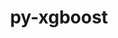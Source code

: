 ---
title: "py-xgboost"
layout: cache
categories: [package, develop]
meta: {"versions": ["2.1.1"], "compilers": ["apple-clang@=15.0.0", "gcc@=13.2.0"], "oss": ["ubuntu24.04", "ventura"], "platforms": ["darwin", "linux"], "targets": ["aarch64", "x86_64_v3"], "stacks": ["ml-darwin-aarch64-mps", "ml-linux-aarch64-cpu", "ml-linux-x86_64-cpu", "root"], "num_specs": 20, "num_specs_by_stack": {"root": 20, "ml-darwin-aarch64-mps": 2, "ml-linux-aarch64-cpu": 9, "ml-linux-x86_64-cpu": 9}}
spec_details: [{"hash": "4oiwvze2c25pakueh7yizepbnkdkimn4", "compiler": "apple-clang@=15.0.0", "versions": ["2.1.1"], "os": "ventura", "platform": "darwin", "target": "aarch64", "variants": ["build_system=python_pip", "~dask", "~pandas", "patches=118db5a", "~plotting", "~scikit-learn"], "stacks": ["root", "ml-darwin-aarch64-mps"], "size": "-", "tarball": "https://binaries.spack.io/develop/build_cache/darwin-ventura-aarch64/apple-clang-15.0.0/py-xgboost-2.1.1/darwin-ventura-aarch64-apple-clang-15.0.0-py-xgboost-2.1.1-4oiwvze2c25pakueh7yizepbnkdkimn4.spack"}, {"hash": "iaqod4yndtku6w3jgdqosx5t63xxyzul", "compiler": "apple-clang@=15.0.0", "versions": ["2.1.1"], "os": "ventura", "platform": "darwin", "target": "aarch64", "variants": ["build_system=python_pip", "~dask", "~pandas", "patches=118db5a", "~plotting", "~scikit-learn"], "stacks": ["root", "ml-darwin-aarch64-mps"], "size": "-", "tarball": "https://binaries.spack.io/develop/build_cache/darwin-ventura-aarch64/apple-clang-15.0.0/py-xgboost-2.1.1/darwin-ventura-aarch64-apple-clang-15.0.0-py-xgboost-2.1.1-iaqod4yndtku6w3jgdqosx5t63xxyzul.spack"}, {"hash": "5hovimecauyu24qlxjwhav762k3gbhuu", "compiler": "gcc@=13.2.0", "versions": ["2.1.1"], "os": "ubuntu24.04", "platform": "linux", "target": "aarch64", "variants": ["build_system=python_pip", "~dask", "~pandas", "patches=118db5a", "~plotting", "~scikit-learn"], "stacks": ["root", "ml-linux-aarch64-cpu"], "size": "-", "tarball": "https://binaries.spack.io/develop/build_cache/linux-ubuntu24.04-aarch64/gcc-13.2.0/py-xgboost-2.1.1/linux-ubuntu24.04-aarch64-gcc-13.2.0-py-xgboost-2.1.1-5hovimecauyu24qlxjwhav762k3gbhuu.spack"}, {"hash": "6jk3oewgprioh7bur7irlp6sltyyxlma", "compiler": "gcc@=13.2.0", "versions": ["2.1.1"], "os": "ubuntu24.04", "platform": "linux", "target": "aarch64", "variants": ["build_system=python_pip", "~dask", "~pandas", "patches=118db5a", "~plotting", "~scikit-learn"], "stacks": ["root", "ml-linux-aarch64-cpu"], "size": "-", "tarball": "https://binaries.spack.io/develop/build_cache/linux-ubuntu24.04-aarch64/gcc-13.2.0/py-xgboost-2.1.1/linux-ubuntu24.04-aarch64-gcc-13.2.0-py-xgboost-2.1.1-6jk3oewgprioh7bur7irlp6sltyyxlma.spack"}, {"hash": "6rdfzgg7ccjdowoamksh3d5cc62p6myh", "compiler": "gcc@=13.2.0", "versions": ["2.1.1"], "os": "ubuntu24.04", "platform": "linux", "target": "aarch64", "variants": ["build_system=python_pip", "~dask", "~pandas", "patches=118db5a", "~plotting", "~scikit-learn"], "stacks": ["root", "ml-linux-aarch64-cpu"], "size": "-", "tarball": "https://binaries.spack.io/develop/build_cache/linux-ubuntu24.04-aarch64/gcc-13.2.0/py-xgboost-2.1.1/linux-ubuntu24.04-aarch64-gcc-13.2.0-py-xgboost-2.1.1-6rdfzgg7ccjdowoamksh3d5cc62p6myh.spack"}, {"hash": "g3reptzfhdxzxcjhqqccyuovarznfc32", "compiler": "gcc@=13.2.0", "versions": ["2.1.1"], "os": "ubuntu24.04", "platform": "linux", "target": "aarch64", "variants": ["build_system=python_pip", "~dask", "~pandas", "patches=118db5a", "~plotting", "~scikit-learn"], "stacks": ["root", "ml-linux-aarch64-cpu"], "size": "-", "tarball": "https://binaries.spack.io/develop/build_cache/linux-ubuntu24.04-aarch64/gcc-13.2.0/py-xgboost-2.1.1/linux-ubuntu24.04-aarch64-gcc-13.2.0-py-xgboost-2.1.1-g3reptzfhdxzxcjhqqccyuovarznfc32.spack"}, {"hash": "gjc7ppg2ini6pxdyliyjsd7t7eaqyd66", "compiler": "gcc@=13.2.0", "versions": ["2.1.1"], "os": "ubuntu24.04", "platform": "linux", "target": "aarch64", "variants": ["build_system=python_pip", "~dask", "~pandas", "patches=118db5a", "~plotting", "~scikit-learn"], "stacks": ["root", "ml-linux-aarch64-cpu"], "size": "-", "tarball": "https://binaries.spack.io/develop/build_cache/linux-ubuntu24.04-aarch64/gcc-13.2.0/py-xgboost-2.1.1/linux-ubuntu24.04-aarch64-gcc-13.2.0-py-xgboost-2.1.1-gjc7ppg2ini6pxdyliyjsd7t7eaqyd66.spack"}, {"hash": "go3qojbo6bsg5ohejaobmep2524hvgnn", "compiler": "gcc@=13.2.0", "versions": ["2.1.1"], "os": "ubuntu24.04", "platform": "linux", "target": "aarch64", "variants": ["build_system=python_pip", "~dask", "~pandas", "patches=118db5a", "~plotting", "~scikit-learn"], "stacks": ["root", "ml-linux-aarch64-cpu"], "size": "-", "tarball": "https://binaries.spack.io/develop/build_cache/linux-ubuntu24.04-aarch64/gcc-13.2.0/py-xgboost-2.1.1/linux-ubuntu24.04-aarch64-gcc-13.2.0-py-xgboost-2.1.1-go3qojbo6bsg5ohejaobmep2524hvgnn.spack"}, {"hash": "jqp6hsib3iej2ok7fh77xsptvbvzqcbj", "compiler": "gcc@=13.2.0", "versions": ["2.1.1"], "os": "ubuntu24.04", "platform": "linux", "target": "aarch64", "variants": ["build_system=python_pip", "~dask", "~pandas", "patches=118db5a", "~plotting", "~scikit-learn"], "stacks": ["root", "ml-linux-aarch64-cpu"], "size": "-", "tarball": "https://binaries.spack.io/develop/build_cache/linux-ubuntu24.04-aarch64/gcc-13.2.0/py-xgboost-2.1.1/linux-ubuntu24.04-aarch64-gcc-13.2.0-py-xgboost-2.1.1-jqp6hsib3iej2ok7fh77xsptvbvzqcbj.spack"}, {"hash": "qqtmbyfmzuqomzrpxthqhtstb4uyhcge", "compiler": "gcc@=13.2.0", "versions": ["2.1.1"], "os": "ubuntu24.04", "platform": "linux", "target": "aarch64", "variants": ["build_system=python_pip", "~dask", "~pandas", "patches=118db5a", "~plotting", "~scikit-learn"], "stacks": ["root", "ml-linux-aarch64-cpu"], "size": "-", "tarball": "https://binaries.spack.io/develop/build_cache/linux-ubuntu24.04-aarch64/gcc-13.2.0/py-xgboost-2.1.1/linux-ubuntu24.04-aarch64-gcc-13.2.0-py-xgboost-2.1.1-qqtmbyfmzuqomzrpxthqhtstb4uyhcge.spack"}, {"hash": "ti7sqdks7ndywg5encyxoj2nl2ek4rg5", "compiler": "gcc@=13.2.0", "versions": ["2.1.1"], "os": "ubuntu24.04", "platform": "linux", "target": "aarch64", "variants": ["build_system=python_pip", "~dask", "~pandas", "patches=118db5a", "~plotting", "~scikit-learn"], "stacks": ["root", "ml-linux-aarch64-cpu"], "size": "-", "tarball": "https://binaries.spack.io/develop/build_cache/linux-ubuntu24.04-aarch64/gcc-13.2.0/py-xgboost-2.1.1/linux-ubuntu24.04-aarch64-gcc-13.2.0-py-xgboost-2.1.1-ti7sqdks7ndywg5encyxoj2nl2ek4rg5.spack"}, {"hash": "3me4woclla2p2mhebbmx4oztwpjo2ma4", "compiler": "gcc@=13.2.0", "versions": ["2.1.1"], "os": "ubuntu24.04", "platform": "linux", "target": "x86_64_v3", "variants": ["build_system=python_pip", "~dask", "~pandas", "patches=118db5a", "~plotting", "~scikit-learn"], "stacks": ["root", "ml-linux-x86_64-cpu"], "size": "-", "tarball": "https://binaries.spack.io/develop/build_cache/linux-ubuntu24.04-x86_64_v3/gcc-13.2.0/py-xgboost-2.1.1/linux-ubuntu24.04-x86_64_v3-gcc-13.2.0-py-xgboost-2.1.1-3me4woclla2p2mhebbmx4oztwpjo2ma4.spack"}, {"hash": "cnal7c25pxwwk3wbf3pjgk64wwjutcfn", "compiler": "gcc@=13.2.0", "versions": ["2.1.1"], "os": "ubuntu24.04", "platform": "linux", "target": "x86_64_v3", "variants": ["build_system=python_pip", "~dask", "~pandas", "patches=118db5a", "~plotting", "~scikit-learn"], "stacks": ["root", "ml-linux-x86_64-cpu"], "size": "-", "tarball": "https://binaries.spack.io/develop/build_cache/linux-ubuntu24.04-x86_64_v3/gcc-13.2.0/py-xgboost-2.1.1/linux-ubuntu24.04-x86_64_v3-gcc-13.2.0-py-xgboost-2.1.1-cnal7c25pxwwk3wbf3pjgk64wwjutcfn.spack"}, {"hash": "cr4on6iq2ddxqok2daj22w5n4bsjyyn7", "compiler": "gcc@=13.2.0", "versions": ["2.1.1"], "os": "ubuntu24.04", "platform": "linux", "target": "x86_64_v3", "variants": ["build_system=python_pip", "~dask", "~pandas", "patches=118db5a", "~plotting", "~scikit-learn"], "stacks": ["root", "ml-linux-x86_64-cpu"], "size": "-", "tarball": "https://binaries.spack.io/develop/build_cache/linux-ubuntu24.04-x86_64_v3/gcc-13.2.0/py-xgboost-2.1.1/linux-ubuntu24.04-x86_64_v3-gcc-13.2.0-py-xgboost-2.1.1-cr4on6iq2ddxqok2daj22w5n4bsjyyn7.spack"}, {"hash": "czz2lkw6zod46oqndueuvaotphr5xr6m", "compiler": "gcc@=13.2.0", "versions": ["2.1.1"], "os": "ubuntu24.04", "platform": "linux", "target": "x86_64_v3", "variants": ["build_system=python_pip", "~dask", "~pandas", "patches=118db5a", "~plotting", "~scikit-learn"], "stacks": ["root", "ml-linux-x86_64-cpu"], "size": "-", "tarball": "https://binaries.spack.io/develop/build_cache/linux-ubuntu24.04-x86_64_v3/gcc-13.2.0/py-xgboost-2.1.1/linux-ubuntu24.04-x86_64_v3-gcc-13.2.0-py-xgboost-2.1.1-czz2lkw6zod46oqndueuvaotphr5xr6m.spack"}, {"hash": "fyaaic2qbjoddmbouh3nq3x7yitr55nb", "compiler": "gcc@=13.2.0", "versions": ["2.1.1"], "os": "ubuntu24.04", "platform": "linux", "target": "x86_64_v3", "variants": ["build_system=python_pip", "~dask", "~pandas", "patches=118db5a", "~plotting", "~scikit-learn"], "stacks": ["root", "ml-linux-x86_64-cpu"], "size": "-", "tarball": "https://binaries.spack.io/develop/build_cache/linux-ubuntu24.04-x86_64_v3/gcc-13.2.0/py-xgboost-2.1.1/linux-ubuntu24.04-x86_64_v3-gcc-13.2.0-py-xgboost-2.1.1-fyaaic2qbjoddmbouh3nq3x7yitr55nb.spack"}, {"hash": "icdfvnikt4ybx3ueydloyfoqfi5f23c5", "compiler": "gcc@=13.2.0", "versions": ["2.1.1"], "os": "ubuntu24.04", "platform": "linux", "target": "x86_64_v3", "variants": ["build_system=python_pip", "~dask", "~pandas", "patches=118db5a", "~plotting", "~scikit-learn"], "stacks": ["root", "ml-linux-x86_64-cpu"], "size": "-", "tarball": "https://binaries.spack.io/develop/build_cache/linux-ubuntu24.04-x86_64_v3/gcc-13.2.0/py-xgboost-2.1.1/linux-ubuntu24.04-x86_64_v3-gcc-13.2.0-py-xgboost-2.1.1-icdfvnikt4ybx3ueydloyfoqfi5f23c5.spack"}, {"hash": "keochjqi2qeeaaxuttahwk42cww6z2a4", "compiler": "gcc@=13.2.0", "versions": ["2.1.1"], "os": "ubuntu24.04", "platform": "linux", "target": "x86_64_v3", "variants": ["build_system=python_pip", "~dask", "~pandas", "patches=118db5a", "~plotting", "~scikit-learn"], "stacks": ["root", "ml-linux-x86_64-cpu"], "size": "-", "tarball": "https://binaries.spack.io/develop/build_cache/linux-ubuntu24.04-x86_64_v3/gcc-13.2.0/py-xgboost-2.1.1/linux-ubuntu24.04-x86_64_v3-gcc-13.2.0-py-xgboost-2.1.1-keochjqi2qeeaaxuttahwk42cww6z2a4.spack"}, {"hash": "r7gvtszvgnzfzhtc6geke6qty7dize7j", "compiler": "gcc@=13.2.0", "versions": ["2.1.1"], "os": "ubuntu24.04", "platform": "linux", "target": "x86_64_v3", "variants": ["build_system=python_pip", "~dask", "~pandas", "patches=118db5a", "~plotting", "~scikit-learn"], "stacks": ["root", "ml-linux-x86_64-cpu"], "size": "-", "tarball": "https://binaries.spack.io/develop/build_cache/linux-ubuntu24.04-x86_64_v3/gcc-13.2.0/py-xgboost-2.1.1/linux-ubuntu24.04-x86_64_v3-gcc-13.2.0-py-xgboost-2.1.1-r7gvtszvgnzfzhtc6geke6qty7dize7j.spack"}, {"hash": "whrcbhuritu53veutj5rgr74roimi6j5", "compiler": "gcc@=13.2.0", "versions": ["2.1.1"], "os": "ubuntu24.04", "platform": "linux", "target": "x86_64_v3", "variants": ["build_system=python_pip", "~dask", "~pandas", "patches=118db5a", "~plotting", "~scikit-learn"], "stacks": ["root", "ml-linux-x86_64-cpu"], "size": "-", "tarball": "https://binaries.spack.io/develop/build_cache/linux-ubuntu24.04-x86_64_v3/gcc-13.2.0/py-xgboost-2.1.1/linux-ubuntu24.04-x86_64_v3-gcc-13.2.0-py-xgboost-2.1.1-whrcbhuritu53veutj5rgr74roimi6j5.spack"}]
---